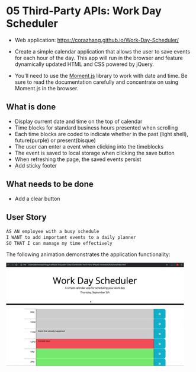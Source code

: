 # 05 Third-Party APIs: Work Day Scheduler
* Web application:  https://corazhang.github.io/Work-Day-Scheduler/
* Create a simple calendar application that allows the user to save events for each hour of the day. This app will run in the browser and feature dynamically updated HTML and CSS powered by jQuery.

* You'll need to use the [Moment.js](https://momentjs.com/) library to work with date and time. Be sure to read the documentation carefully and concentrate on using Moment.js in the browser.

## What is done
* Display current date and time on the top of calendar
* Time blocks for standard business hours presented when scrolling
* Each time blocks are coded to indicate whether in the past (light shell), future(purple) or present(bisque)
* The user can enter a event when clicking into the timeblocks
* The event is saved to local storage when clicking the save button
* When refreshing the page, the saved events persist
* Add sticky footer

## What needs to be done
* Add a clear button

## User Story

```
AS AN employee with a busy schedule
I WANT to add important events to a daily planner
SO THAT I can manage my time effectively
```

The following animation demonstrates the application functionality:

![day planner demo](./Assets/05-third-party-apis-homework-demo.gif)

